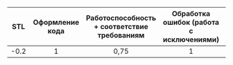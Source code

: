 |  STL | Оформление кода | Работоспособность + соответствие требованиям | Обработка ошибок (работа с исключениями) | Работа с файлами | Реализация класса LN | Тесты (без */%~) |  *  | / | % | ~ | Total |
|:----:|:---------------:|:--------------------------------------------:|:----------------------------------------:|:----------------:|:--------------------:|:----------------:|:---:|:-:|:-:|:-:|:-----:|
| -0.2 |        1        |                     0,75                     |                     1                    |         1        |           1          |        0.8       | 0.5 | 1 | 1 | 1 |  0.68 |